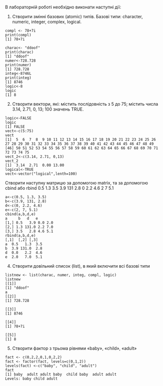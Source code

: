 В лабораторній роботі необхідно виконати наступні дії:
  1. Створити змінні базових (atomic) типів. Базові типи: character, numeric,
integer, complex, logical.


```{r}
compl <- 78+7i
print(compl)
[1] 78+7i

charac<- "ddoof"
print(charac)
[1] "ddoof"
numer<-728.728
print(numer)
[1] 728.728
integ<-8746L
print(integ)
[1] 8746
logic<-8
logic
[1] 8
```
2. Створити вектори, які: містить послідовність з 5 до 75; містить числа 3.14,
2.71, 0, 13; 100 значень TRUE.
```{r}
logic<-FALSE
logic
[1] FALSE
vect<-c(5:75)
vect
[1]  5  6  7  8  9 10 11 12 13 14 15 16 17 18 19 20 21 22 23 24 25 26 27 28 29 30 31 32 33 34 35 36 37 38 39 40 41 42 43 44 45 46 47 48 49
[46] 50 51 52 53 54 55 56 57 58 59 60 61 62 63 64 65 66 67 68 69 70 71 72 73 74 75
vect_2<-c(3.14, 2.71, 0,13)
vect_2
[1]  3.14  2.71  0.00 13.00
logical<-TRUE
vect<-vector("logical",lenth=100)

```
Створити наступну матрицю за допомогою matrix, та за допомогою cbind
або rbind
0.5 1.3 3.5
3.9 131 2.8
0 2.2 4.6
2 7 5.1
```{r}
a<-c(0.5, 1.3, 3.5)
b<-c(3.9, 131, 2.8)
d<-c(0, 2.2, 4.6)
e<-c(2, 7, 5.1)
cbind(a,b,d,e)
a     b   d   e
[1,] 0.5   3.9 0.0 2.0
[2,] 1.3 131.0 2.2 7.0
[3,] 3.5   2.8 4.6 5.1
rbind(a,b,d,e)
[,1]  [,2] [,3]
a  0.5   1.3  3.5
b  3.9 131.0  2.8
d  0.0   2.2  4.6
e  2.0   7.0  5.1
```
4. Створити довільний список (list), в який включити всі базові типи
```{r}
listnew <- list(charac, numer, integ, compl, logic)
listnew
[[1]]
[1] "ddoof"
a
[[2]]
[1] 728.728

[[3]]
[1] 8746

[[4]]
[1] 78+7i

[[5]]
[1] 8
```
5. Створити фактор з трьома рівнями «baby», «child», «adult»

```{r}
fact <- c(0,2,2,0,1,0,2,2)
fact <- factor(fact, levels=c(0,1,2))
levels(fact) <-c("baby", "child", "adult")
fact
[1] baby  adult adult baby  child baby  adult adult
Levels: baby child adult
```
